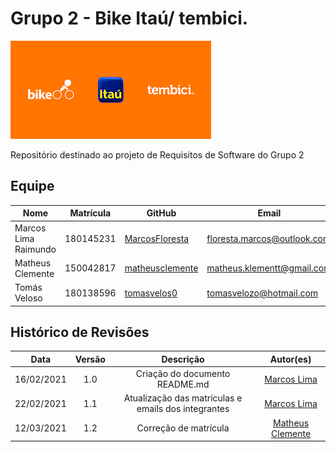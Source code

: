 # Grupo 2 - Bike Itaú/ tembici.

![logo](docs/img/logo.png)

Repositório destinado ao projeto de Requisitos de Software do Grupo 2 

## Equipe

| Nome | Matrícula | GitHub | Email |
| --- | --- | --- | --- |
| Marcos Lima Raimundo | 180145231 | [MarcosFloresta](https://github.com/MarcosFloresta) | floresta.marcos@outlook.com |
| Matheus Clemente | 150042817 | [matheusclemente](https://github.com/matheusclemente) | matheus.klementt@gmail.com|
| Tomás Veloso | 180138596 | [tomasvelos0](https://github.com/tomasvelos0) | tomasvelozo@hotmail.com |

## Histórico de Revisões 

| Data | Versão | Descrição | Autor(es) |
| :---: | :---: | :---: | :---: |
| 16/02/2021 | 1.0 | Criação do documento README.md | [Marcos Lima](https://github.com/MarcosFloresta) |
| 22/02/2021 | 1.1 | Atualização das matrículas e emails dos integrantes | [Marcos Lima](https://github.com/MarcosFloresta) |
| 12/03/2021 | 1.2 | Correção de matrícula | [Matheus Clemente](https://github.com/matheusclemente) |
